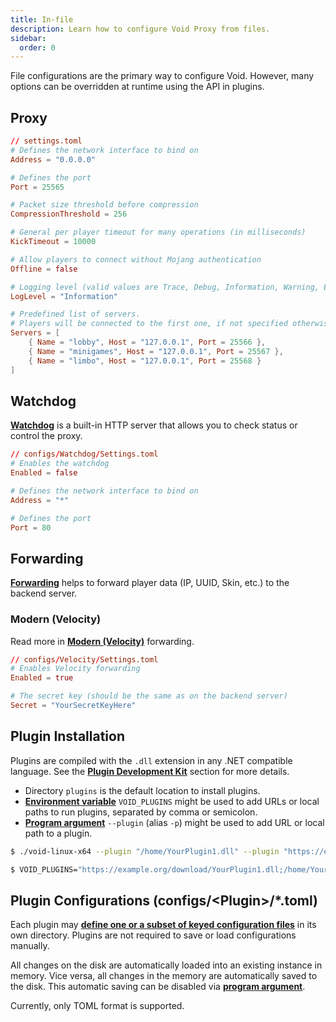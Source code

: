 ```yaml
---
title: In-file
description: Learn how to configure Void Proxy from files.
sidebar:
  order: 0
---
```


File configurations are the primary way to configure Void.
However, many options can be overridden at runtime using the API in plugins.

## Proxy

```toml
// settings.toml
# Defines the network interface to bind on
Address = "0.0.0.0"

# Defines the port
Port = 25565

# Packet size threshold before compression
CompressionThreshold = 256

# General per player timeout for many operations (in milliseconds)
KickTimeout = 10000

# Allow players to connect without Mojang authentication
Offline = false

# Logging level (valid values are Trace, Debug, Information, Warning, Error, Critical)
LogLevel = "Information"

# Predefined list of servers. 
# Players will be connected to the first one, if not specified otherwise from plugins.
Servers = [
	{ Name = "lobby", Host = "127.0.0.1", Port = 25566 },
	{ Name = "minigames", Host = "127.0.0.1", Port = 25567 },
	{ Name = "limbo", Host = "127.0.0.1", Port = 25568 }
]
```

## Watchdog
[**Watchdog**](/docs/watchdog) is a built-in HTTP server that allows you to check status or control the proxy.

```toml
// configs/Watchdog/Settings.toml
# Enables the watchdog
Enabled = false

# Defines the network interface to bind on
Address = "*"

# Defines the port
Port = 80
```

## Forwarding
[**Forwarding**](/docs/forwardings/forwarding-overview) helps to forward player data (IP, UUID, Skin, etc.) to the backend server.

### Modern (Velocity)
Read more in [**Modern (Velocity)**](/docs/forwardings/modern) forwarding.

```toml
// configs/Velocity/Settings.toml
# Enables Velocity forwarding
Enabled = true

# The secret key (should be the same as on the backend server)
Secret = "YourSecretKeyHere"
```

## Plugin Installation

Plugins are compiled with the `.dll` extension in any .NET compatible language.
See the [**Plugin Development Kit**](/docs/developing-plugins/development-kit) section for more details.

- Directory `plugins` is the default location to install plugins.
- [**Environment variable**](/docs/configuration/environment-variables/#plugins) `VOID_PLUGINS` might be used to add URLs or local paths to run plugins, separated by comma or semicolon.
- [**Program argument**](/docs/configuration/program-arguments#plugins) `--plugin` (alias `-p`) might be used to add URL or local path to a plugin.

```bash title="Program Argument Example"
$ ./void-linux-x64 --plugin "/home/YourPlugin1.dll" --plugin "https://example.org/download/YourPlugin2.dll"
```
```bash title="Environment Variable Example"
$ VOID_PLUGINS="https://example.org/download/YourPlugin1.dll;/home/YourPlugin2.dll" ./void-linux-x64
```

## Plugin Configurations (configs/\<Plugin\>/*.toml)

Each plugin may [**define one or a subset of keyed configuration files**](/docs/developing-plugins/configuration/) in its own directory. 
Plugins are not required to save or load configurations manually. 

All changes on the disk are automatically loaded into an existing instance in memory.
Vice versa, all changes in the memory are automatically saved to the disk. This automatic saving can be disabled via [**program argument**](/docs/configuration/program-arguments/#file-configuration).

Currently, only TOML format is supported.
